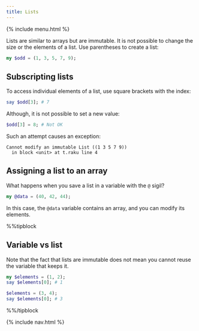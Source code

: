 ```yaml
---
title: Lists
---
```


{% include menu.html %}

Lists are similar to arrays but are immutable. It is not possible to change the size or the elements of a list. Use parentheses to create a list:

```raku
my $odd = (1, 3, 5, 7, 9);
```

## Subscripting lists

To access individual elements of a list, use square brackets with the index:

```raku
say $odd[3]; # 7
```

Although, it is not possible to set a new value:

```raku
$odd[3] = 8; # Not OK
```

Such an attempt causes an exception:

    Cannot modify an immutable List ((1 3 5 7 9))
      in block <unit> at t.raku line 4

## Assigning a list to an array

What happens when you save a list in a variable with the `@` sigil?

```raku
my @data = (40, 42, 44);
```

In this case, the `@data` variable contains an array, and you can modify its elements.

%%tipblock
## Variable vs list

Note that the fact that lists are immutable does not mean you cannot reuse the variable that keeps it.

```raku
my $elements = (1, 2);
say $elements[0]; # 1

$elements = (3, 4);
say $elements[0]; # 3
```

%%/tipblock

{% include nav.html %}
